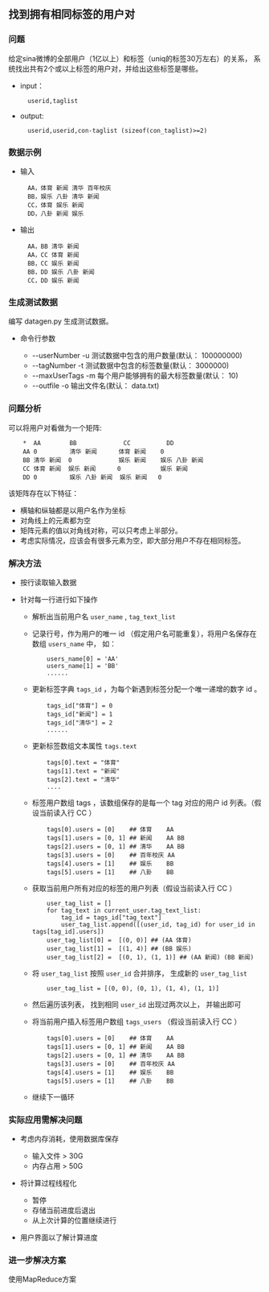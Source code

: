 ## 找到拥有相同标签的用户对

### 问题

给定sina微博的全部用户（1亿以上）和标签（uniq的标签30万左右）的关系，
系统找出共有2个或以上标签的用户对，并给出这些标签是哪些。

* input：

        userid,taglist

* output:

        userid,userid,con-taglist (sizeof(con_taglist)>=2)


### 数据示例

* 输入

        AA，体育 新闻 清华 百年校庆
        BB，娱乐 八卦 清华 新闻
        CC，体育 娱乐 新闻
        DD，八卦 新闻 娱乐

* 输出

        AA，BB 清华 新闻
        AA，CC 体育 新闻
        BB，CC 娱乐 新闻
        BB，DD 娱乐 八卦 新闻
        CC，DD 娱乐 新闻
        
### 生成测试数据

编写 datagen.py 生成测试数据。

* 命令行参数

  * --userNumber  -u 测试数据中包含的用户数量(默认： 100000000)
  * --tagNumber   -t 测试数据中包含的标签数量(默认： 3000000)
  * --maxUserTags -m 每个用户能够拥有的最大标签数量(默认： 10)
  * --outfile     -o 输出文件名(默认： data.txt)
  
### 问题分析

可以将用户对看做为一个矩阵: 

        *  AA        BB             CC          DD
        AA 0         清华 新闻      体育 新闻    0
        BB 清华 新闻  0             娱乐 新闻    娱乐 八卦 新闻
        CC 体育 新闻  娱乐 新闻      0           娱乐 新闻
        DD 0         娱乐 八卦 新闻  娱乐 新闻   0
        
该矩阵存在以下特征：

* 横轴和纵轴都是以用户名作为坐标
* 对角线上的元素都为空
* 矩阵元素的值以对角线对称，可以只考虑上半部分。
* 考虑实际情况，应该会有很多元素为空，即大部分用户不存在相同标签。

### 解决方法

* 按行读取输入数据
* 针对每一行进行如下操作
  
  * 解析出当前用户名 `user_name` , `tag_text_list`
  * 记录行号，作为用户的唯一 id （假定用户名可能重复），将用户名保存在数组 `users_name` 中， 如：

            users_name[0] = 'AA'
            users_name[1] = 'BB'
            ......

  * 更新标签字典 `tags_id` ，为每个新遇到标签分配一个唯一递增的数字 id 。

            tags_id["体育"] = 0
            tags_id["新闻"] = 1
            tags_id["清华"] = 2
            ......

  * 更新标签数组文本属性 `tags.text`

            tags[0].text = "体育"
            tags[1].text = "新闻"
            tags[2].text = "清华"
            ....  

  * 标签用户数组 tags ，该数组保存的是每一个 tag 对应的用户 id 列表。（假设当前读入行 CC ）

            tags[0].users = [0]    ## 体育    AA
            tags[1].users = [0, 1] ## 新闻    AA BB
            tags[2].users = [0, 1] ## 清华    AA BB
            tags[3].users = [0]    ## 百年校庆 AA
            tags[4].users = [1]    ## 娱乐    BB
            tags[5].users = [1]    ## 八卦    BB

  * 获取当前用户所有对应的标签的用户列表（假设当前读入行 CC ）

            user_tag_list = []
            for tag_text in current_user.tag_text_list:
                tag_id = tags_id["tag_text"]
                user_tag_list.append([(user_id, tag_id) for user_id in tags[tag_id].users])
            user_tag_list[0] =  [(0, 0)] ## (AA 体育)
            user_tag_list[1] =  [(1, 4)] ## (BB 娱乐)
            user_tag_list[2] =  [(0, 1), (1, 1)] ## (AA 新闻) (BB 新闻)
  
  * 将 `user_tag_list` 按照 `user_id` 合并排序， 生成新的 `user_tag_list`

            user_tag_list = [(0, 0), (0, 1), (1, 4), (1, 1)]
  
  * 然后遍历该列表， 找到相同 `user_id` 出现过两次以上， 并输出即可

  * 将当前用户插入标签用户数组 `tags_users` （假设当前读入行 CC ）
        
            tags[0].users = [0]    ## 体育    AA
            tags[1].users = [0, 1] ## 新闻    AA BB
            tags[2].users = [0, 1] ## 清华    AA BB
            tags[3].users = [0]    ## 百年校庆 AA
            tags[4].users = [1]    ## 娱乐    BB
            tags[5].users = [1]    ## 八卦    BB
        
  * 继续下一循环

### 实际应用需解决问题

* 考虑内存消耗，使用数据库保存
  
  * 输入文件 > 30G
  * 内存占用 > 50G

* 将计算过程线程化

  * 暂停
  * 存储当前进度后退出
  * 从上次计算的位置继续进行

* 用户界面以了解计算进度

### 进一步解决方案

使用MapReduce方案